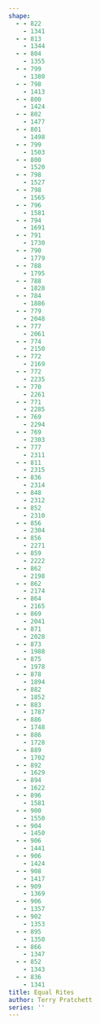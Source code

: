 ```yaml
---
shape:
  - - 822
    - 1341
  - - 813
    - 1344
  - - 804
    - 1355
  - - 799
    - 1380
  - - 798
    - 1413
  - - 800
    - 1424
  - - 802
    - 1477
  - - 801
    - 1498
  - - 799
    - 1503
  - - 800
    - 1520
  - - 798
    - 1527
  - - 798
    - 1565
  - - 796
    - 1581
  - - 794
    - 1691
  - - 791
    - 1730
  - - 790
    - 1779
  - - 788
    - 1795
  - - 788
    - 1828
  - - 784
    - 1886
  - - 779
    - 2048
  - - 777
    - 2061
  - - 774
    - 2150
  - - 772
    - 2169
  - - 772
    - 2235
  - - 770
    - 2261
  - - 771
    - 2285
  - - 769
    - 2294
  - - 769
    - 2303
  - - 777
    - 2311
  - - 811
    - 2315
  - - 836
    - 2314
  - - 848
    - 2312
  - - 852
    - 2310
  - - 856
    - 2304
  - - 856
    - 2271
  - - 859
    - 2222
  - - 862
    - 2198
  - - 862
    - 2174
  - - 864
    - 2165
  - - 869
    - 2041
  - - 871
    - 2028
  - - 873
    - 1988
  - - 875
    - 1978
  - - 878
    - 1894
  - - 882
    - 1852
  - - 883
    - 1787
  - - 886
    - 1748
  - - 886
    - 1728
  - - 889
    - 1702
  - - 892
    - 1629
  - - 894
    - 1622
  - - 896
    - 1581
  - - 900
    - 1550
  - - 904
    - 1450
  - - 906
    - 1441
  - - 906
    - 1424
  - - 908
    - 1417
  - - 909
    - 1369
  - - 906
    - 1357
  - - 902
    - 1353
  - - 895
    - 1350
  - - 866
    - 1347
  - - 852
    - 1343
  - - 836
    - 1341
title: Equal Rites
author: Terry Pratchett
series: ''
---
```


